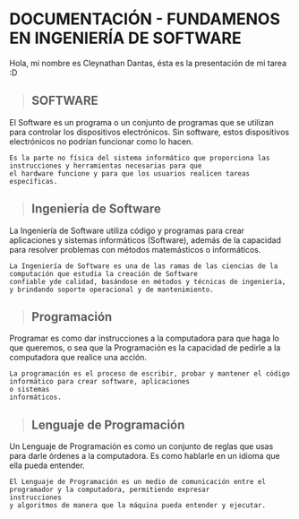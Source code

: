 # ****DOCUMENTACIÓN - FUNDAMENOS EN INGENIERÍA DE SOFTWARE****
Hola, mi nombre es Cleynathan Dantas, ésta es la presentación de mi tarea  :D


> ## SOFTWARE

El Software es un programa o un conjunto de programas que se utilizan para controlar los dispositivos electrónicos. Sin software, estos dispositivos electrónicos no podrían funcionar como lo hacen.

```
Es la parte no física del sistema informático que proporciona las instrucciones y herramientas necesarias para que
el hardware funcione y para que los usuarios realicen tareas específicas.
```


> ## Ingeniería de Software

La Ingeniería de Software utiliza código y programas para crear aplicaciones y sistemas informáticos (Software), además de la capacidad para resolver problemas con métodos matemásticos o informáticos.

```
La Ingeniería de Software es una de las ramas de las ciencias de la computación que estudia la creación de Software
confiable yde calidad, basándose en métodos y técnicas de ingeniería, y brindando soporte operacional y de mantenimiento.
```


> ## Programación

Programar es como dar instrucciones a la computadora para que haga lo que queremos, o sea que la Programación es la capacidad de pedirle a la computadora que realice una acción.

```
La programación es el proceso de escribir, probar y mantener el código informático para crear software, aplicaciones
o sistemas
informáticos.
```


> ## Lenguaje de Programación

Un Lenguaje de Programación es como un conjunto de reglas que usas para darle órdenes a la computadora. Es como hablarle en un idioma que ella pueda entender.
```
El Lenguaje de Programación es un medio de comunicación entre el programador y la computadora, permitiendo expresar
instrucciones
y algoritmos de manera que la máquina pueda entender y ejecutar.
```
